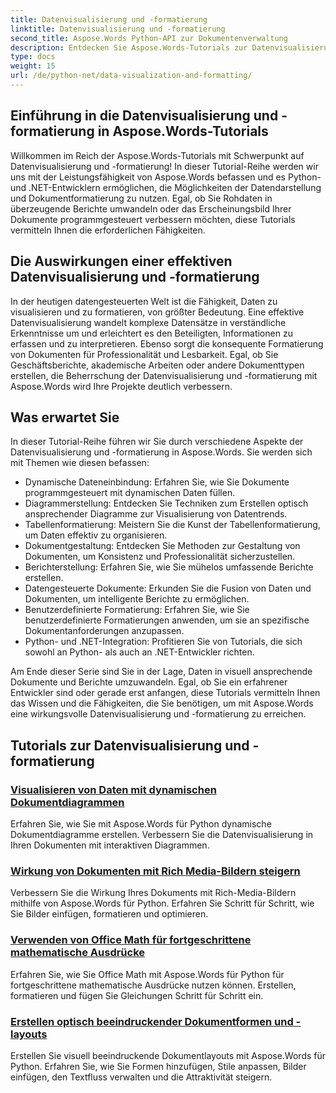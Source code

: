 ```yaml
---
title: Datenvisualisierung und -formatierung
linktitle: Datenvisualisierung und -formatierung
second_title: Aspose.Words Python-API zur Dokumentenverwaltung
description: Entdecken Sie Aspose.Words-Tutorials zur Datenvisualisierung und -formatierung in Python und .NET. Lernen Sie, Daten effektiv zu präsentieren, beeindruckende Berichte zu erstellen und Dokumente programmgesteuert zu formatieren.
type: docs
weight: 15
url: /de/python-net/data-visualization-and-formatting/
---
```


## Einführung in die Datenvisualisierung und -formatierung in Aspose.Words-Tutorials

Willkommen im Reich der Aspose.Words-Tutorials mit Schwerpunkt auf Datenvisualisierung und -formatierung! In dieser Tutorial-Reihe werden wir uns mit der Leistungsfähigkeit von Aspose.Words befassen und es Python- und .NET-Entwicklern ermöglichen, die Möglichkeiten der Datendarstellung und Dokumentformatierung zu nutzen. Egal, ob Sie Rohdaten in überzeugende Berichte umwandeln oder das Erscheinungsbild Ihrer Dokumente programmgesteuert verbessern möchten, diese Tutorials vermitteln Ihnen die erforderlichen Fähigkeiten.

## Die Auswirkungen einer effektiven Datenvisualisierung und -formatierung

In der heutigen datengesteuerten Welt ist die Fähigkeit, Daten zu visualisieren und zu formatieren, von größter Bedeutung. Eine effektive Datenvisualisierung wandelt komplexe Datensätze in verständliche Erkenntnisse um und erleichtert es den Beteiligten, Informationen zu erfassen und zu interpretieren. Ebenso sorgt die konsequente Formatierung von Dokumenten für Professionalität und Lesbarkeit. Egal, ob Sie Geschäftsberichte, akademische Arbeiten oder andere Dokumenttypen erstellen, die Beherrschung der Datenvisualisierung und -formatierung mit Aspose.Words wird Ihre Projekte deutlich verbessern.

## Was erwartet Sie

In dieser Tutorial-Reihe führen wir Sie durch verschiedene Aspekte der Datenvisualisierung und -formatierung in Aspose.Words. Sie werden sich mit Themen wie diesen befassen:

- Dynamische Dateneinbindung: Erfahren Sie, wie Sie Dokumente programmgesteuert mit dynamischen Daten füllen.
- Diagrammerstellung: Entdecken Sie Techniken zum Erstellen optisch ansprechender Diagramme zur Visualisierung von Datentrends.
- Tabellenformatierung: Meistern Sie die Kunst der Tabellenformatierung, um Daten effektiv zu organisieren.
- Dokumentgestaltung: Entdecken Sie Methoden zur Gestaltung von Dokumenten, um Konsistenz und Professionalität sicherzustellen.
- Berichterstellung: Erfahren Sie, wie Sie mühelos umfassende Berichte erstellen.
- Datengesteuerte Dokumente: Erkunden Sie die Fusion von Daten und Dokumenten, um intelligente Berichte zu ermöglichen.
- Benutzerdefinierte Formatierung: Erfahren Sie, wie Sie benutzerdefinierte Formatierungen anwenden, um sie an spezifische Dokumentanforderungen anzupassen.
- Python- und .NET-Integration: Profitieren Sie von Tutorials, die sich sowohl an Python- als auch an .NET-Entwickler richten.

Am Ende dieser Serie sind Sie in der Lage, Daten in visuell ansprechende Dokumente und Berichte umzuwandeln. Egal, ob Sie ein erfahrener Entwickler sind oder gerade erst anfangen, diese Tutorials vermitteln Ihnen das Wissen und die Fähigkeiten, die Sie benötigen, um mit Aspose.Words eine wirkungsvolle Datenvisualisierung und -formatierung zu erreichen.

## Tutorials zur Datenvisualisierung und -formatierung
### [Visualisieren von Daten mit dynamischen Dokumentdiagrammen](./visualize-data-document-charts/)
Erfahren Sie, wie Sie mit Aspose.Words für Python dynamische Dokumentdiagramme erstellen. Verbessern Sie die Datenvisualisierung in Ihren Dokumenten mit interaktiven Diagrammen.
### [Wirkung von Dokumenten mit Rich Media-Bildern steigern](./document-images/)
Verbessern Sie die Wirkung Ihres Dokuments mit Rich-Media-Bildern mithilfe von Aspose.Words für Python. Erfahren Sie Schritt für Schritt, wie Sie Bilder einfügen, formatieren und optimieren.
### [Verwenden von Office Math für fortgeschrittene mathematische Ausdrücke](./office-math-documents/)
Erfahren Sie, wie Sie Office Math mit Aspose.Words für Python für fortgeschrittene mathematische Ausdrücke nutzen können. Erstellen, formatieren und fügen Sie Gleichungen Schritt für Schritt ein.
### [Erstellen optisch beeindruckender Dokumentformen und -layouts](./document-shape-handling-formatting/)
Erstellen Sie visuell beeindruckende Dokumentlayouts mit Aspose.Words für Python. Erfahren Sie, wie Sie Formen hinzufügen, Stile anpassen, Bilder einfügen, den Textfluss verwalten und die Attraktivität steigern.